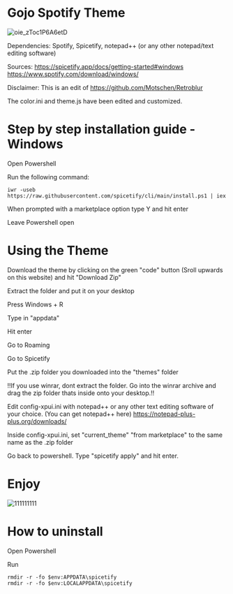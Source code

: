 # Gojo Spotify Theme

![oie_zToc1P6A6etD](https://github.com/user-attachments/assets/dd6b9e2a-0ecd-416f-b074-86d7ccf5d259)

Dependencies: Spotify, Spicetify, notepad++ (or any other notepad/text editing software)

Sources: 
https://spicetify.app/docs/getting-started#windows
https://www.spotify.com/download/windows/

Disclaimer: This is an edit of https://github.com/Motschen/Retroblur

The color.ini and theme.js have been edited and customized.

# Step by step installation guide - Windows



Open Powershell

Run the following command:

```
iwr -useb https://raw.githubusercontent.com/spicetify/cli/main/install.ps1 | iex
```

When prompted with a marketplace option type Y and hit enter

Leave Powershell open

# Using the Theme

Download the theme by clicking on the green "code" button (Sroll upwards on this website) and hit "Download Zip"

Extract the folder and put it on your desktop

Press Windows + R

Type in "appdata" 

Hit enter

Go to Roaming

Go to Spicetify

Put the .zip folder you downloaded into the "themes" folder 

!!If you use winrar, dont extract the folder. Go into the winrar archive and drag the zip folder thats inside onto your desktop.!!

Edit config-xpui.ini with notepad++ or any other text editing software of your choice. 
(You can get notepad++ here) https://notepad-plus-plus.org/downloads/

Inside config-xpui.ini, set "current_theme" "from marketplace" to the same name as the .zip folder

Go back to powershell. Type "spicetify apply" and hit enter.

# Enjoy
![111111111](https://github.com/user-attachments/assets/90d59b26-209c-4727-b39c-404351919dd0)


# How to uninstall

Open Powershell

Run
```spicetify restore
rmdir -r -fo $env:APPDATA\spicetify
rmdir -r -fo $env:LOCALAPPDATA\spicetify
```
